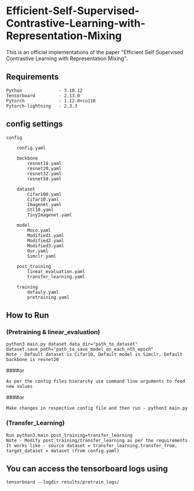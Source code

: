 # Efficient-Self-Supervised-Contrastive-Learning-with-Representation-Mixing
This is an official implementations of the paper "Efficient Self Supervised Contrastive Learning with Representation Mixing".

## Requirements

    Python              - 3.10.12 
    Tensorboard         - 2.13.0  
    Pytorch             - 1.12.0+cu116 
    Pytorch-lightning   - 2.3.3 

## config settings
    config

        config.yaml

        backbone
            resnet18.yaml
            resnet20.yaml
            resnet32.yaml
            resnet50.yaml

        dataset
            Cifar100.yaml
            Cifar10.yaml
            Imagenet.yaml
            Stl10.yaml
            TinyImagenet.yaml

        model
            Moco.yaml
            Modified1.yaml
            Modified2.yaml
            Modified3.yaml
            Our.yaml
            Simclr.yaml

        post_training
            linear_evaluation.yaml
            transfer_learning.yaml

        training
            defauly.yaml
            pretraining.yaml

## How to Run

### (Pretraining & linear_evaluation)
    
    python3 main.py dataset.data_dir="path_to_dataset" dataset.save_path="path_to_save_model_on_each_nth_epoch" 
    Note - Default dataset is Cifar10, Default model is Simclr, Default backbone is resnet20 

####or 

    As per the config files hierarchy use command line arguments to feed new values

####or

    Make changes in respective config file and then run - python3 main.py

### (Transfer_Learning)

    Run python3.main post_training=transfer_learning 
    Note - Modify post_training/transfer_learning as per the requirements 
    It works like - source dataset = transfer_learning.transfer_from, target_dataset = dataset (from config.yaml) 

## You can access the tensorboard logs using

    tensorboard --logdir results/pretrain_logs/

